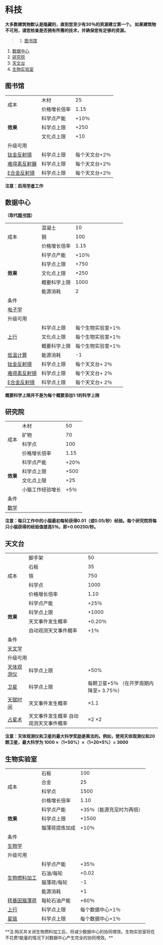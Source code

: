 # 科技
**大多数建筑物默认是隐藏的，直到您至少有30％的资源建立第一个。 如果建筑物不可用，请您检查是否拥有所需的技术，并确保您有足够的资源。**

>1. [图书馆](#图书馆 "图书馆")
1. [数据中心](#数据中心 "数据中心")
1. [研究院](#研究院 "研究院")
1. [天文台](#天文台 "天文台")
1. [生物实验室](#生物实验室 "生物实验室")


## 图书馆
<table class="wikitable">
	<tbody>
		<tr>
			<td rowspan="2">
							成本
			</td>
			<td >
							木材
			</td>
			<td >
							25
			</td>
		</tr>
		<tr>
			<td >
						价格增长倍率
			</td>
			<td >
						1.15
			</td>
		</tr>
		<tr>
			<td rowspan="3">
				<strong>
							效果
				</strong>
			</td>
			<td >
						科学点产能
			</td>
			<td >
						+10％
			</td>
		</tr>
		<tr>
			<td >
						科学点上限
			</td>
			<td >
						+250
			</td>
		</tr>
		<tr>
			<td >
						文化点上限
			</td>
			<td >
						+10
			</td>
		</tr>
		<tr>
			<td colspan="3">
						升级可用
			</td>
		</tr>
		<tr>
			<td>
				<a href="?file=001-猫咪百科/04-作坊/01-升级#钛金反射镜">
							钛金反射镜
				</a>
			</td>
			<td >
						科学点上限
			</td>
			<td >
						每个天文台+2％
			</td>
		</tr>
		<tr>
			<td>
				<a href="?file=001-猫咪百科/04-作坊/01-升级#难得素反射器">
							难得素反射器
				</a>
			</td>
			<td >
						科学点上限
			</td>
			<td >
						每个天文台+2％
			</td>
		</tr>
		<tr>
			<td>
				<a href="?file=001-猫咪百科/04-作坊/01-升级#E合金反射镜">
							E合金反射镜
				</a>
			</td>
			<td >
						科学点上限
			</td>
			<td >
						每个天文台+2％
			</td>
		</tr>
	</tbody>
</table>

**注意：启用<a href="?file=001-猫咪百科/02-村庄#学者">学者</a>工作**

## 数据中心

**（取代<a href="?file=001-猫咪百科/01-建筑物/03-科技建筑#图书馆">图书馆</a>）**

<table class="wikitable">
	<tbody>
		<tr>
			<td rowspan="3" >
							成本
			</td>
			<td>
							混凝土
			</td>
			<td>
							10
			</td>
		</tr>
		<tr>
			<td>
						钢
			</td>
			<td>
						100
			</td>
		</tr>
		<tr>
			<td>
						价格增长倍率
			</td>
			<td>
						1.15
			</td>
		</tr>
		<tr>
			<td rowspan="5">
				<strong>
							效果
				</strong>
			</td>
			<td >
						科学点产能
			</td>
			<td >
						+10％
			</td>
		</tr>
		<tr>
			<td >
						科学点上限
			</td>
			<td >
						+750
			</td>
		</tr>
		<tr>
			<td >
						文化点上限
			</td>
			<td >
						+250
			</td>
		</tr>
		<tr>
			<td >
						概要科学上限
			</td>
			<td >
						1000
			</td>
		</tr>
		<tr>
			<td >
						能源消耗
			</td>
			<td >
						2
			</td>
		</tr>
		<tr>
			<td colspan="3" >
						条件
			</td>
		</tr>
		<tr>
			<td colspan="3">
				<a href="?file=001-猫咪百科/03-科技/01-科技#电子学">
							电子学
				</a>
			</td>
		</tr>
		<tr>
			<td colspan="3" >
						升级可用
			</td>
		</tr>
		<tr>
			<td rowspan="3">
				<a href="?file=001-猫咪百科/04-作坊/01-升级#上行">
							上行
				</a>
			</td>
			<td>
						科学点上限
			</td>
			<td>
						每个生物实验室+1％
			</td>
		</tr>
		<tr>
			<td>
						文化点上限
			</td>
			<td>
						每个生物实验室+1％
			</td>
		</tr>
		<tr>
			<td>
						概要科学上限
			</td>
			<td>
						每个生物实验室+1％
			</td>
		</tr>
		<tr>
			<td>
				<a href="?file=001-猫咪百科/04-作坊/01-升级#低温计算">
							低温计算
				</a>
			</td>
			<td>
						能源消耗
			</td>
			<td>
						-1
			</td>
		</tr>
		<tr>
			<td>
				<a href="?file=001-猫咪百科/04-作坊/01-升级#钛金反射镜">
							钛金反射镜
				</a>
			</td>
			<td>
						科学点上限
			</td>
			<td>
						每个天文台+ 2％
			</td>
		</tr>
		<tr>
			<td>
				<a href="?file=001-猫咪百科/04-作坊/01-升级#难得素反射镜">
							难得素反射镜
				</a>
			</td>
			<td>
						科学点上限
			</td>
			<td>
						每个天文台+ 2％
			</td>
		</tr>
		<tr>
			<td>
				<a href="?file=001-猫咪百科/04-作坊/01-升级#E合金反射镜">
							E合金反射镜
				</a>
			</td>
			<td>
						科学点上限
			</td>
			<td>
						每个天文台+ 2％
			</td>
		</tr>
	</tbody>
</table>

**概要科学上限并不是为每个概要添加1:1的科学上限**

## 研究院
<table class="wikitable">
	<tbody>
		<tr>
			<td rowspan="4">
							成本
			</td>
			<td >
							木材
			</td>
			<td >
							50
			</td>
		</tr>
		<tr>
			<td >
						矿物
			</td>
			<td >
						70
			</td>
		</tr>
		<tr>
			<td >
						科学点
			</td>
			<td >
						100
			</td>
		</tr>
		<tr>
			<td >
						价格增长倍率
			</td>
			<td >
						1.15
			</td>
		</tr>
		<tr>
			<td rowspan="4">
				<strong>
							效果
				</strong>
			</td>
			<td >
						科学点产能
			</td>
			<td >
						+20％
			</td>
		</tr>
		<tr>
			<td >
						科学点上限
			</td>
			<td >
						+500
			</td>
		</tr>
		<tr>
			<td >
						文化点上限
			</td>
			<td >
						+25
			</td>
		</tr>
		<tr>
			<td >
						小猫工作经验增长
			</td>
			<td >
						+5％
			</td>
		</tr>
		<tr>
			<td colspan="3">
						条件
			</td>
		</tr>
		<tr>
			<td colspan="3">
				<a href="?file=001-猫咪百科/03-科技/01-科技#数学">
							数学
				</a>
			</td>
		</tr>
	</tbody>
</table>

**注意：每只工作中的小猫最初每轮获得0.01（或0.05/秒）经验。每个研究院将每只小猫获得的经验值提高5％，即+0.00250/秒。**

## 天文台
<table class="wikitable">
	<tbody>
		<tr>
			<td rowspan="5">
							成本
			</td>
			<td >
							脚手架
			</td>
			<td >
							50
			</td>
		</tr>
		<tr>
			<td >
						石板
			</td>
			<td >
						35
			</td>
		</tr>
		<tr>
			<td >
						铁
			</td>
			<td >
						750
			</td>
		</tr>
		<tr>
			<td >
						科学点
			</td>
			<td >
						1000
			</td>
		</tr>
		<tr>
			<td >
						价格增长倍率
			</td>
			<td >
						1.10
			</td>
		</tr>
		<tr>
			<td rowspan="4">
				<strong>
							效果
				</strong>
			</td>
			<td >
						科学点产能
			</td>
			<td >
						+25％
			</td>
		</tr>
		<tr>
			<td >
						科学点上限
			</td>
			<td >
						+1000
			</td>
		</tr>
		<tr>
			<td >
						天文事件发生概率
			</td>
			<td >
						+0.20％
			</td>
		</tr>
		<tr>
			<td >
						自动观测天文事件概率
			</td>
			<td >
						+1％
			</td>
		</tr>
		<tr>
			<td colspan="3">
						条件
			</td>
		</tr>
		<tr>
			<td colspan="3">
				<a href="?file=001-猫咪百科/03-科技/01-科技#天文学">
							天文学
				</a>
			</td>
		</tr>
		<tr>
			<td colspan="3">
						升级可用
			</td>
		</tr>
		<tr>
			<td>
				<a href="?file=001-猫咪百科/04-作坊/01-升级#天体观测仪">
							天体观测仪
				</a>
			</td>
			<td >
						科学点上限
			</td>
			<td >
						+50%
			</td>
		</tr>
		<tr>
			<td>
				<a href="?file=001-猫咪百科/04-作坊/01-升级#卫星导航">
							卫星
				</a>
			</td>
			<td >
						科学点上限
			</td>
			<td >
						每颗卫星+5％ （在开罗周期内降至+ 3.75％）
			</td>
		</tr>
		<tr>
			<td>
				<a href="?file=001-猫咪百科/03-科技/02-玄学#天赋时间">
							天赋时间
				</a>
			</td>
			<td >
						天文事件发生概率
			</td>
			<td >
						×1.1
			</td>
		</tr>
		<tr>
			<td>
				<a href="?file=001-猫咪百科/03-科技/02-玄学#占星术">
							占星术
				</a>
			</td>
			<td >
						天文事件发生概率  
						自动观测天文事件概率
			</td>
			<td >
						×2  
						×2
			</td>
		</tr>
	</tbody>
</table>

**注意：天体观测仪和卫星的最大科学奖励是乘法的。例如，使用天体观测仪和20颗卫星，最大科学为 1000 ×（1+50%）×（1+20×5%）= 3000**

## 生物实验室
<table class="wikitable">
	<tbody>
		<tr>
			<td rowspan="4">
							成本
			</td>
			<td >
							石板
			</td>
			<td >
							100
			</td>
		</tr>
		<tr>
			<td >
						合金
			</td>
			<td >
						25
			</td>
		</tr>
		<tr>
			<td >
						科学点
			</td>
			<td >
						1500
			</td>
		</tr>
		<tr>
			<td >
						价格增长倍率
			</td>
			<td >
						1.10
			</td>
		</tr>
		<tr>
			<td rowspan="3">
				<strong>
							效果
				</strong>
			</td>
			<td >
						科学点产能
			</td>
			<td >
						+35％（能源充足时为两倍）
			</td>
		</tr>
		<tr>
			<td >
						科学点上限
			</td>
			<td >
						+1500
			</td>
		</tr>
		<tr>
			<td >
						猫薄荷提炼加成
			</td>
			<td >
						+10％
			</td>
		</tr>
		<tr>
			<td colspan="3">
						条件
			</td>
		</tr>
		<tr>
			<td colspan="3">
				<a href="?file=001-猫咪百科/03-科技/01-科技#生物学">
							生物学
				</a>
			</td>
		</tr>
		<tr>
			<td colspan="3">
						升级可用
			</td>
		</tr>
		<tr>
			<td rowspan="4">
				<a href="?file=001-猫咪百科/04-作坊/01-升级#生物燃料加工">
							生物燃料加工
				</a>
			</td>
			<td >
						科学点产能
			</td>
			<td colspan="1">
						+35％
			</td>
		</tr>
		<tr>
			<td >
						石油/每轮
			</td>
			<td >
						+0.02
			</td>
		</tr>
		<tr>
			<td >
						猫薄荷/每轮
			</td>
			<td >
						-1
			</td>
		</tr>
		<tr>
			<td >
						能源消耗
			</td>
			<td >
						+1
			</td>
		</tr>
		<tr>
			<td>
				<a href="?file=001-猫咪百科/04-作坊/01-升级#转基因猫薄荷">
							转基因猫薄荷
				</a>
			</td>
			<td >
						每轮石油产能
			</td>
			<td >
						+60％
			</td>
		</tr>
		<tr>
			<td>
				<a href="?file=001-猫咪百科/04-作坊/01-升级#上行">
							上行
				</a>
			</td>
			<td >
						科学点上限
			</td>
			<td >
						每个数据中心+1％
			</td>
		</tr>
		<tr>
			<td>
				<a href="?file=001-猫咪百科/04-作坊/01-升级#星链">
							星链
				</a>
			</td>
			<td >
						科学点上限
			</td>
			<td >
						每个数据中心+1％
			</td>
		</tr>
	</tbody>
</table>
**注:购买并关闭生物燃料加工后，将减少数据中心的协同增效。生物实验室将在不花费1能量的情况下对数据中心产生完全的协同增效。**
